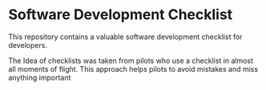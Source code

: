 # Software Development Checklist
This repository contains a valuable software development checklist for developers.

The Idea of checklists was taken from pilots who use a checklist in almost all moments of flight.
This approach helps pilots to avoid mistakes and miss anything important
